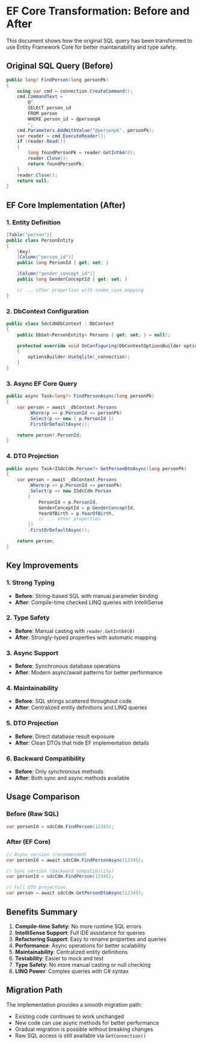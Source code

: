 # EF Core Transformation: Before and After

This document shows how the original SQL query has been transformed to use Entity Framework Core for better maintainability and type safety.

## Original SQL Query (Before)

```csharp
public long? FindPerson(long personPk)
{
    using var cmd = connection.CreateCommand();
    cmd.CommandText =
        @"
        SELECT person_id
        FROM person
        WHERE person_id = @personpk
        ";
    cmd.Parameters.AddWithValue("@personpk", personPk);
    var reader = cmd.ExecuteReader();
    if (reader.Read())
    {
        long foundPersonPk = reader.GetInt64(0);
        reader.Close();
        return foundPersonPk;
    }
    reader.Close();
    return null;
}
```

## EF Core Implementation (After)

### 1. Entity Definition

```csharp
[Table("person")]
public class PersonEntity
{
    [Key]
    [Column("person_id")]
    public long PersonId { get; set; }

    [Column("gender_concept_id")]
    public long GenderConceptId { get; set; }

    // ... other properties with snake_case mapping
}
```

### 2. DbContext Configuration

```csharp
public class SdcCdmDbContext : DbContext
{
    public DbSet<PersonEntity> Persons { get; set; } = null!;

    protected override void OnConfiguring(DbContextOptionsBuilder optionsBuilder)
    {
        optionsBuilder.UseSqlite(_connection);
    }
}
```

### 3. Async EF Core Query

```csharp
public async Task<long?> FindPersonAsync(long personPk)
{
    var person = await _dbContext.Persons
        .Where(p => p.PersonId == personPk)
        .Select(p => new { p.PersonId })
        .FirstOrDefaultAsync();

    return person?.PersonId;
}
```

### 4. DTO Projection

```csharp
public async Task<ISdcCdm.Person?> GetPersonDtoAsync(long personPk)
{
    var person = await _dbContext.Persons
        .Where(p => p.PersonId == personPk)
        .Select(p => new ISdcCdm.Person
        {
            PersonId = p.PersonId,
            GenderConceptId = p.GenderConceptId,
            YearOfBirth = p.YearOfBirth,
            // ... other properties
        })
        .FirstOrDefaultAsync();

    return person;
}
```

## Key Improvements

### 1. **Strong Typing**

- **Before**: String-based SQL with manual parameter binding
- **After**: Compile-time checked LINQ queries with IntelliSense

### 2. **Type Safety**

- **Before**: Manual casting with `reader.GetInt64(0)`
- **After**: Strongly-typed properties with automatic mapping

### 3. **Async Support**

- **Before**: Synchronous database operations
- **After**: Modern async/await patterns for better performance

### 4. **Maintainability**

- **Before**: SQL strings scattered throughout code
- **After**: Centralized entity definitions and LINQ queries

### 5. **DTO Projection**

- **Before**: Direct database result exposure
- **After**: Clean DTOs that hide EF implementation details

### 6. **Backward Compatibility**

- **Before**: Only synchronous methods
- **After**: Both sync and async methods available

## Usage Comparison

### Before (Raw SQL)

```csharp
var personId = sdcCdm.FindPerson(12345);
```

### After (EF Core)

```csharp
// Async version (recommended)
var personId = await sdcCdm.FindPersonAsync(12345);

// Sync version (backward compatibility)
var personId = sdcCdm.FindPerson(12345);

// Full DTO projection
var person = await sdcCdm.GetPersonDtoAsync(12345);
```

## Benefits Summary

1. **Compile-time Safety**: No more runtime SQL errors
2. **IntelliSense Support**: Full IDE assistance for queries
3. **Refactoring Support**: Easy to rename properties and queries
4. **Performance**: Async operations for better scalability
5. **Maintainability**: Centralized entity definitions
6. **Testability**: Easier to mock and test
7. **Type Safety**: No more manual casting or null checking
8. **LINQ Power**: Complex queries with C# syntax

## Migration Path

The implementation provides a smooth migration path:

- Existing code continues to work unchanged
- New code can use async methods for better performance
- Gradual migration is possible without breaking changes
- Raw SQL access is still available via `GetConnection()`
